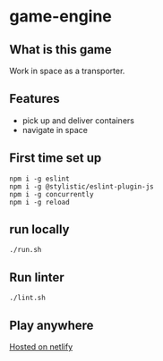 # game-engine

## What is this game

Work in space as a transporter.

## Features

-   pick up and deliver containers
-   navigate in space

## First time set up

```
npm i -g eslint
npm i -g @stylistic/eslint-plugin-js
npm i -g concurrently
npm i -g reload 
```

## run locally

```
./run.sh
```

## Run linter

```
./lint.sh
```

## Play anywhere

[Hosted on netlify](https://romskip.netlify.app/)

